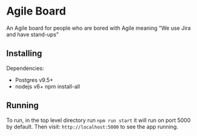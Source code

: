 # Agile Board

An Agile board for people who are bored with Agile meaning "We use Jira and have stand-ups"

## Installing
Dependencies:
- Postgres v9.5+
- nodejs v6+
npm install-all

##
## Running
To run, in the top level directory run ``npm run start`` it will run on port 5000 by default. Then visit: ``http://localhost:5000`` to see the app running.